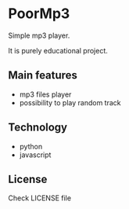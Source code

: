 # PoorMp3

Simple mp3 player.

It is purely educational project.

## Main features

- mp3 files player
- possibility to play random track

## Technology

- python
- javascript

## License

Check LICENSE file
